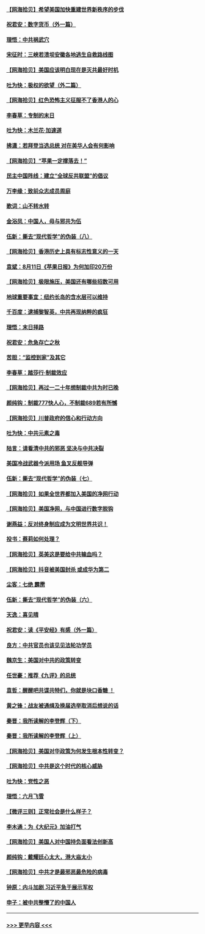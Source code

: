 #### [【网海拾贝】希望美国加快重建世界新秩序的步伐](../pages/nsc993/n12334224.md?t=08161351) 
#### [祝君安：数字货币（外一篇）](../pages/nsc993/n12334186.md?t=08161351) 
#### [理悟：中共祸武穴](../pages/nsc993/n12333962.md?t=08161351) 
#### [宋征时：三峡若溃坝安徽各地逃生自救路线图](../pages/nsc993/n12332450.md?t=08161351) 
#### [【网海拾贝】美国应该明白现在是灭共最好时机](../pages/nsc993/n12332313.md?t=08161351) 
#### [吐为快：极权的欲望（外二篇）](../pages/nsc993/n12332089.md?t=08161351) 
#### [【网海拾贝】红色恐怖主义征服不了香港人的心](../pages/nsc993/n12329296.md?t=08161351) 
#### [李春草：专制的末日](../pages/nsc993/n12329079.md?t=08161351) 
#### [吐为快：木兰花‧加速道](../pages/nsc993/n12327366.md?t=08161351) 
#### [拂潇：若拜登当选总统 对在美华人会有何影响](../pages/nsc993/n12295996.md?t=08161351) 
#### [【网海拾贝】“苹果一定撑落去！”](../pages/nsc993/n12326784.md?t=08161351) 
#### [民主中国阵线：建立“全球反共联盟”的倡议](../pages/nsc993/n12324177.md?t=08161351) 
#### [万李缘：致前众志成员周庭](../pages/nsc993/n12324635.md?t=08161351) 
#### [歌词：山不转水转](../pages/nsc993/n12324599.md?t=08161351) 
#### [金浴凤：中国人，毋与邪共为伍](../pages/nsc993/n12324257.md?t=08161351) 
#### [伍新：撕去“现代哲学”的伪装（八）](../pages/nsc993/n12324188.md?t=08161351) 
#### [【网海拾贝】香港历史上具有标志性意义的一天](../pages/nsc993/n12324021.md?t=08161351) 
#### [袁斌：8月11日《苹果日报》为何加印20万份](../pages/nsc993/n12323955.md?t=08161351) 
#### [【网海拾贝】极限施压，美国还有哪些招数可用](../pages/nsc993/n12322512.md?t=08161351) 
#### [地球重要事宜：纽约长岛的含水层可以维持](../pages/nsc993/n12321844.md?t=08161351) 
#### [千百度：逮捕黎智英，中共再现纳粹的疯狂](../pages/nsc993/n12321777.md?t=08161351) 
#### [理悟：末日择路](../pages/nsc993/n12320812.md?t=08161351) 
#### [祝君安：危急存亡之秋](../pages/nsc993/n12320795.md?t=08161351) 
#### [苦胆：“监控到家”及其它](../pages/nsc993/n12320751.md?t=08161351) 
#### [李春草：踏莎行·制裁效应](../pages/nsc993/n12318290.md?t=08161351) 
#### [【网海拾贝】再过一二十年想制裁中共为时已晚](../pages/nsc993/n12318195.md?t=08161351) 
#### [颜纯钩：制裁777快人心，不制裁689若有所憾](../pages/nsc993/n12316912.md?t=08161351) 
#### [【网海拾贝】川普政府的信心和行动方向](../pages/nsc993/n12316673.md?t=08161351) 
#### [吐为快：中共元素之毒](../pages/nsc993/n12316547.md?t=08161351) 
#### [陆言：请看清中共的邪恶 坚决与中共决裂](../pages/nsc993/n12315784.md?t=08161351) 
#### [美国冷战武器今派用场 鱼叉反舰导弹](../pages/nsc993/n12316258.md?t=08161351) 
#### [伍新：撕去“现代哲学”的伪装（七）](../pages/nsc993/n12315846.md?t=08161351) 
#### [【网海拾贝】如果全世界都加入美国的净网行动](../pages/nsc993/n12315588.md?t=08161351) 
#### [【网海拾贝】美国净网，与中国进行数字脱钩](../pages/nsc993/n12312813.md?t=08161351) 
#### [谢燕益：反对终身制应成为文明世界共识！](../pages/nsc993/n12310465.md?t=08161351) 
#### [投书：蔡莉如何处理？](../pages/nsc993/n12310224.md?t=08161351) 
#### [【网海拾贝】英美这是要给中共输血吗？](../pages/nsc993/n12307646.md?t=08161351) 
#### [【网海拾贝】抖音被美国封杀 或成华为第二](../pages/nsc993/n12305277.md?t=08161351) 
#### [尘客：七绝 霹雳](../pages/nsc993/n12304053.md?t=08161351) 
#### [伍新：撕去“现代哲学”的伪装（六）](../pages/nsc993/n12303243.md?t=08161351) 
#### [天逸：喜见晴](../pages/nsc993/n12303226.md?t=08161351) 
#### [祝君安：读《平安经》有感（外一篇）](../pages/nsc993/n12303170.md?t=08161351) 
#### [良方：中共官员也该见见法轮功学员](../pages/nsc993/n12302985.md?t=08161351) 
#### [魏京生：美国对中共的政策转变](../pages/nsc993/n12302929.md?t=08161351) 
#### [任世豪：推荐《九评》的总统](../pages/nsc993/n12302838.md?t=08161351) 
#### [袁哲：醒醒吧共谍共特们，你就是块口香糖 ！](../pages/nsc993/n12302678.md?t=08161351) 
#### [黄之锋：战友被通缉及换届选举取消后想说的话](../pages/nsc993/n12302681.md?t=08161351) 
#### [秦晋：我所读解的李登辉（下）](../pages/nsc993/n12302171.md?t=08161351) 
#### [秦晋：我所读解的李登辉（上）](../pages/nsc993/n12301979.md?t=08161351) 
#### [【网海拾贝】美国对华政策为何发生根本性转变？](../pages/nsc993/n12302091.md?t=08161351) 
#### [【网海拾贝】中共是这个时代的核心威胁](../pages/nsc993/n12300541.md?t=08161351) 
#### [吐为快：党性之恶](../pages/nsc993/n12300263.md?t=08161351) 
#### [理悟：六月飞雪](../pages/nsc993/n12300243.md?t=08161351) 
#### [【微评三则】正常社会是什么样子？](../pages/nsc993/n12300228.md?t=08161351) 
#### [李木通：为《大纪元》加油打气](../pages/nsc993/n12280363.md?t=08161351) 
#### [【网海拾贝】美国人对中国持负面看法创新高](../pages/nsc993/n12298720.md?t=08161351) 
#### [颜纯钩：戴耀廷心太大，港大庙太小](../pages/nsc993/n12297682.md?t=08161351) 
#### [【网海拾贝】中共才是最邪恶最危险的病毒](../pages/nsc993/n12296470.md?t=08161351) 
#### [钟原：内斗加剧 习近平急于展示军权](../pages/nsc993/n12292544.md?t=08161351) 
#### [申子：被中共整懵了的中国人](../pages/nsc993/n12291389.md?t=08161351) 

----
#### [ >>> 更早内容 <<< ](../indexes/nsc993-earlier.md)
